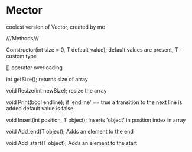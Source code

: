 # Mector
coolest version of Vector, created by me

///Methods///

Constructor(int size = 0, T default_value);
default values are present, T - custom type

[] operator overloading

int getSize();
returns size of array

void Resize(int newSize);
resize the array

void Print(bool endline);
if 'endline' == true a transition to the next line is added
default value is false

void Insert(int position, T object);
Inserts 'object' in position index in array

void Add_end(T object);
Adds an element to the end

void Add_start(T object);
Adds an element to the start
